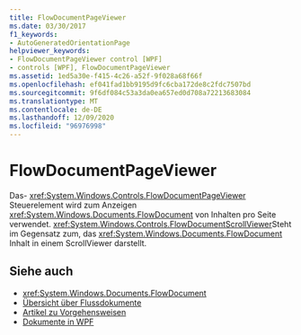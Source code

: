 ```yaml
---
title: FlowDocumentPageViewer
ms.date: 03/30/2017
f1_keywords:
- AutoGeneratedOrientationPage
helpviewer_keywords:
- FlowDocumentPageViewer control [WPF]
- controls [WPF], FlowDocumentPageViewer
ms.assetid: 1ed5a30e-f415-4c26-a52f-9f028a68f66f
ms.openlocfilehash: ef041fad1bb9195d9fc6cba172de8c2fdc7507bd
ms.sourcegitcommit: 9f6df084c53a3da0ea657ed0d708a72213683084
ms.translationtype: MT
ms.contentlocale: de-DE
ms.lasthandoff: 12/09/2020
ms.locfileid: "96976998"
---
```

# <a name="flowdocumentpageviewer"></a>FlowDocumentPageViewer
Das- <xref:System.Windows.Controls.FlowDocumentPageViewer> Steuerelement wird zum Anzeigen <xref:System.Windows.Documents.FlowDocument> von Inhalten pro Seite verwendet. <xref:System.Windows.Controls.FlowDocumentScrollViewer>Steht im Gegensatz zum, das <xref:System.Windows.Documents.FlowDocument> Inhalt in einem ScrollViewer darstellt.  
  
## <a name="see-also"></a>Siehe auch

- <xref:System.Windows.Documents.FlowDocument>
- [Übersicht über Flussdokumente](../advanced/flow-document-overview.md)
- [Artikel zu Vorgehensweisen](../advanced/flow-content-elements-how-to-topics.md)
- [Dokumente in WPF](../advanced/documents-in-wpf.md)
